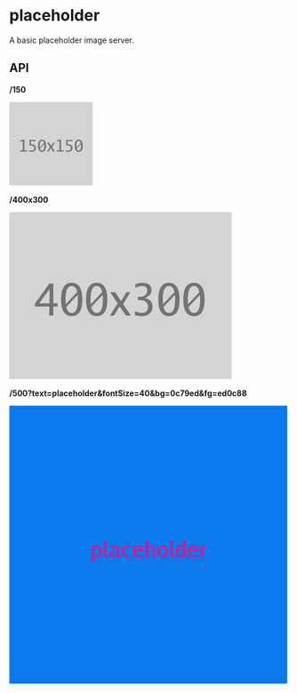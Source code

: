 # placeholder

A basic placeholder image server.

## API

**/150**
<p><img src="/examples/150.png" /></p>

**/400x300**
<p><img src="/examples/400x300.png" /></p>

**/500?text=placeholder&fontSize=40&bg=0c79ed&fg=ed0c88**
<p><img src="/examples/placeholder.png" /></p>
